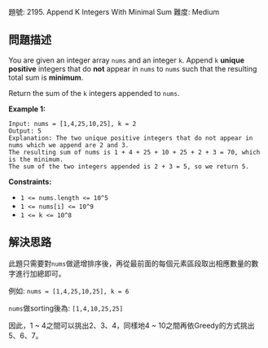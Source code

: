 題號: 2195. Append K Integers With Minimal Sum
難度: Medium

## 問題描述
You are given an integer array `nums` and an integer `k`. Append `k` **unique positive** integers that do **not** appear in `nums` to `nums` such that the resulting total sum is **minimum**.

Return the sum of the `k` integers appended to `nums`.

**Example 1:**
```
Input: nums = [1,4,25,10,25], k = 2
Output: 5
Explanation: The two unique positive integers that do not appear in nums which we append are 2 and 3.
The resulting sum of nums is 1 + 4 + 25 + 10 + 25 + 2 + 3 = 70, which is the minimum.
The sum of the two integers appended is 2 + 3 = 5, so we return 5.
```
**Constraints:**

- `1 <= nums.length <= 10^5`
- `1 <= nums[i] <= 10^9`
- `1 <= k <= 10^8`


## 解決思路
此題只需要對`nums`做遞增排序後，再從最前面的每個元素區段取出相應數量的數字進行加總即可。

例如: `nums = [1,4,25,10,25], k = 6`

`nums`做sorting後為: `[1,4,10,25,25]`

因此，1 ~ 4之間可以挑出2、3、4，同樣地4 ~ 10之間再依Greedy的方式挑出5、6、7。